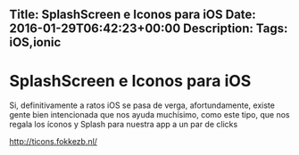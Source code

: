 Title: SplashScreen e Iconos para iOS
Date: 2016-01-29T06:42:23+00:00
Description: 
Tags: iOS,ionic
---
# SplashScreen e Iconos para iOS

Si, definitivamente a ratos iOS se pasa de verga, afortundamente, existe gente bien intencionada que nos ayuda muchísimo, como este tipo, que nos regala los íconos y Splash para nuestra app a un par de clicks

http://ticons.fokkezb.nl/